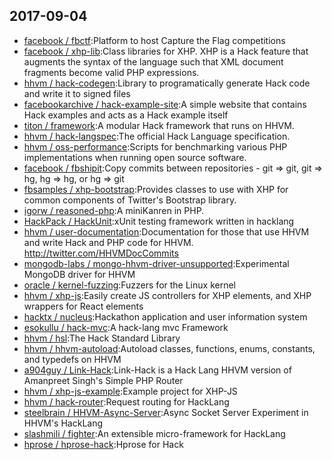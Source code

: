 ## 2017-09-04

* [facebook / fbctf](https://github.com/facebook/fbctf):Platform to host Capture the Flag competitions
* [facebook / xhp-lib](https://github.com/facebook/xhp-lib):Class libraries for XHP. XHP is a Hack feature that augments the syntax of the language such that XML document fragments become valid PHP expressions.
* [hhvm / hack-codegen](https://github.com/hhvm/hack-codegen):Library to programatically generate Hack code and write it to signed files
* [facebookarchive / hack-example-site](https://github.com/facebookarchive/hack-example-site):A simple website that contains Hack examples and acts as a Hack example itself
* [titon / framework](https://github.com/titon/framework):A modular Hack framework that runs on HHVM.
* [hhvm / hack-langspec](https://github.com/hhvm/hack-langspec):The official Hack Language specification.
* [hhvm / oss-performance](https://github.com/hhvm/oss-performance):Scripts for benchmarking various PHP implementations when running open source software.
* [facebook / fbshipit](https://github.com/facebook/fbshipit):Copy commits between repositories - git => git, git => hg, hg => hg, or hg => git
* [fbsamples / xhp-bootstrap](https://github.com/fbsamples/xhp-bootstrap):Provides classes to use with XHP for common components of Twitter's Bootstrap library.
* [igorw / reasoned-php](https://github.com/igorw/reasoned-php):A miniKanren in PHP.
* [HackPack / HackUnit](https://github.com/HackPack/HackUnit):xUnit testing framework written in hacklang
* [hhvm / user-documentation](https://github.com/hhvm/user-documentation):Documentation for those that use HHVM and write Hack and PHP code for HHVM. http://twitter.com/HHVMDocCommits
* [mongodb-labs / mongo-hhvm-driver-unsupported](https://github.com/mongodb-labs/mongo-hhvm-driver-unsupported):Experimental MongoDB driver for HHVM
* [oracle / kernel-fuzzing](https://github.com/oracle/kernel-fuzzing):Fuzzers for the Linux kernel
* [hhvm / xhp-js](https://github.com/hhvm/xhp-js):Easily create JS controllers for XHP elements, and XHP wrappers for React elements
* [hacktx / nucleus](https://github.com/hacktx/nucleus):Hackathon application and user information system
* [esokullu / hack-mvc](https://github.com/esokullu/hack-mvc):A hack-lang mvc Framework
* [hhvm / hsl](https://github.com/hhvm/hsl):The Hack Standard Library
* [hhvm / hhvm-autoload](https://github.com/hhvm/hhvm-autoload):Autoload classes, functions, enums, constants, and typedefs on HHVM
* [a904guy / Link-Hack](https://github.com/a904guy/Link-Hack):Link-Hack is a Hack Lang HHVM version of Amanpreet Singh's Simple PHP Router
* [hhvm / xhp-js-example](https://github.com/hhvm/xhp-js-example):Example project for XHP-JS
* [hhvm / hack-router](https://github.com/hhvm/hack-router):Request routing for HackLang
* [steelbrain / HHVM-Async-Server](https://github.com/steelbrain/HHVM-Async-Server):Async Socket Server Experiment in HHVM's HackLang
* [slashmili / fighter](https://github.com/slashmili/fighter):An extensible micro-framework for HackLang
* [hprose / hprose-hack](https://github.com/hprose/hprose-hack):Hprose for Hack
